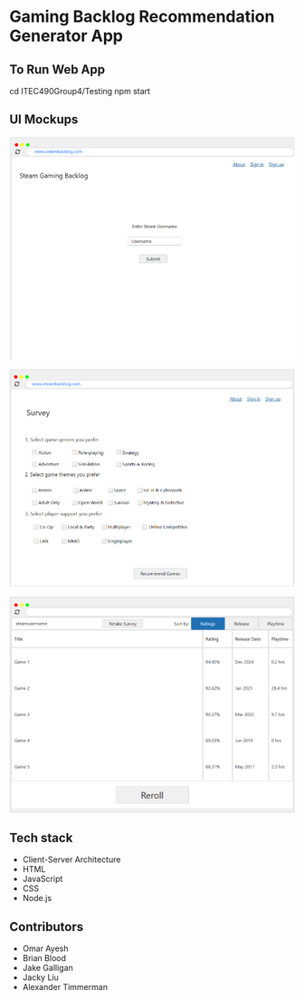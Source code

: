# Gaming Backlog Recommendation Generator App

## To Run Web App

cd ITEC490Group4/Testing
npm start

## UI Mockups

![Alt text](Testing/public/assets/images/landingPage-Omar.png)

<!-- ![Alt text](assets/images/steamAccountLog-Omar.png) -->

![Alt text](Testing/public/assets/images/surveyPage-Omar.png)

<!-- ![Alt text](assets/images/langingPage-Alexander.png) -->

![Alt text](Testing/public/assets/images/resultsPage-Alexander.png)

## Tech stack

- Client-Server Architecture
- HTML
- JavaScript
- CSS
- Node.js

## Contributors

- Omar Ayesh
- Brian Blood
- Jake Galligan
- Jacky Liu
- Alexander Timmerman
